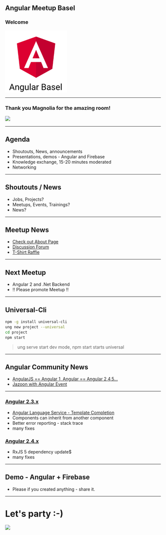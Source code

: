 ## Angular Meetup Basel

### Welcome

<img src="assets/angular2-basel.png" style="height:200px">

----

### Thank you Magnolia for the amazing room!
<img src="https://www.magnolia-cms.com/.resources/corporate-website-2015/webresources/img/logo/magnolia_logo.png" style="height:100px">

----

## Agenda

* Shoutouts, News, announcements
* Presentations, demos - Angular and Firebase
* Knowledge exchange, 15-20 minutes moderated
* Networking


----

## Shoutouts / News

* Jobs, Projects?
* Meetups, Events, Trainings?
* News?

----

## Meetup News

* [Check out About Page](https://www.meetup.com/Angular-Basel/about/)
* [Discussion Forum](https://www.meetup.com/Angular-Basel/messages/boards/thread/50557200)
* [T-Shirt Raffle](http://www.letsboot.com/meetup-raffle)

----

## Next Meetup

* Angular 2 and .Net Backend
* !! Please promote Meetup !!

----

## Universal-Cli

```bash
npm -g install universal-cli
ung new project --universal
cd project
npm start
```

> ung serve start dev mode, npm start starts universal

----

## Angular Community News

* [AngularJS == Angular 1, Angular == Angular 2,4,5...](http://angularjs.blogspot.ch/2017/01/branding-guidelines-for-angular-and.html)
* [Jazoon with Angular Event](http://jazoon.com/)


----

### [Angular 2.3.x](http://angularjs.blogspot.ch/2016/12/angular-230-now-available.html)

* [Angular Language Service - Template Completion](https://github.com/angular/vscode-ng-language-service)
* Components can inherit from another component
* Better error reporting - stack trace
* many fixes

### [Angular 2.4.x](http://angularjs.blogspot.ch/2016/12/angular-240-now-available.html)

* RxJS 5 dependency update$
* many fixes

---

## Demo - Angular + Firebase

* Please if you created anything - share it.

----

# Let's party :-)

<img src="https://media.makeameme.org/created/networking.jpg">
